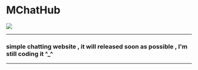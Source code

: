 # MChatHub

<img style="border-radius=20px; width=100%;" src="https://8upload.com/image/68db03b5406d2/IMG-20250929-WA0021.jpg"/>

---

<h3>simple chatting website , it will released soon as possible , I'm still coding it ^_^</h3>

---
